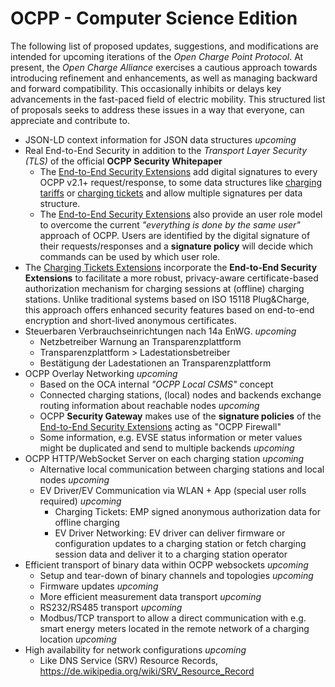 # OCPP - Computer Science Edition

The following list of proposed updates, suggestions, and modifications are intended for upcoming iterations of the *Open Charge Point Protocol*.
At present, the *Open Charge Alliance* exercises a cautious approach towards introducing refinement and enhancements, as well as managing
backward and forward compatibility. This occasionally inhibits or delays key advancements in the fast-paced field of electric mobility.
This structured list of proposals seeks to address these issues in a way that everyone, can appreciate and contribute to.

- JSON-LD context information for JSON data structures *upcoming*
- Real End-to-End Security in addition to the *Transport Layer Security (TLS)* of the official **OCPP Security Whitepaper**
  - The [End-to-End Security Extensions](../WWCP_OCPPv2.1/Extensions/E2ESecurityExtension/README.md) add digital signatures to every OCPP v2.1+ request/response, to some data structures like [charging tariffs](../WWCP_OCPPv2.1/Extensions/ChargingTariffsExtension/README.md) or [charging tickets](../WWCP_OCPPv2.1/Extensions/ChargingTicketsExtension/README.md) and allow multiple signatures per data structure.
  - The [End-to-End Security Extensions](../WWCP_OCPPv2.1/Extensions/E2ESecurityExtension/README.md) also provide an user role model to overcome the current *"everything is done by the same user"* approach of OCPP. Users are identified by the digital signature of their requests/responses and a **signature policy** will decide which commands can be used by which user role.
- The [Charging Tickets Extensions](../WWCP_OCPPv2.1/Extensions/ChargingTicketsExtension/README.md) incorporate the **End-to-End Security Extensions** to facilitate a more robust, privacy-aware certificate-based authorization mechanism for charging sessions at (offline) charging stations. Unlike traditional systems based on ISO 15118 Plug&Charge, this approach offers enhanced security features based on end-to-end encryption and short-lived anonymous certificates.
- Steuerbaren Verbrauchseinrichtungen nach 14a EnWG. *upcoming*
  - Netzbetreiber Warnung an Transparenzplattform
  - Transparenzplattform > Ladestationsbetreiber
  - Bestätigung der Ladestationen an Transparenzplattform
- OCPP Overlay Networking *upcoming*
  - Based on the OCA internal *"OCPP Local CSMS"* concept
  - Connected charging stations, (local) nodes and backends exchange routing information about reachable nodes *upcoming*
  - OCPP **Security Gateway** makes use of the **signature policies** of the [End-to-End Security Extensions](../WWCP_OCPPv2.1/Extensions/E2ESecurityExtension/README.md) acting as "OCPP Firewall"
  - Some information, e.g. EVSE status information or meter values might be duplicated and send to multiple backends *upcoming*  
- OCPP HTTP/WebSocket Server on each charging station *upcoming*
  - Alternative local communication between charging stations and local nodes *upcoming*
  - EV Driver/EV Communication via WLAN + App (special user rolls required) *upcoming*
    - Charging Tickets: EMP signed anonymous authorization data for offline charging
    - EV Driver Networking: EV driver can deliver firmware or configuration updates to a charging station or fetch charging session data and deliver it to a charging station operator
- Efficient transport of binary data within OCPP websockets *upcoming*
  - Setup and tear-down of binary channels and topologies *upcoming*
  - Firmware updates *upcoming*
  - More efficient measurement data transport *upcoming*
  - RS232/RS485 transport *upcoming*
  - Modbus/TCP transport to allow a direct communication with e.g. smart energy meters located in the remote network of a charging location *upcoming*
- High availability for network configurations *upcoming*
  - Like DNS Service (SRV) Resource Records, https://de.wikipedia.org/wiki/SRV_Resource_Record

